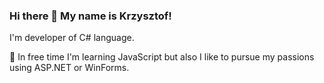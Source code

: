 ### Hi there 👋 My name is Krzysztof!
I'm developer of C# language.

🌱 In free time I'm learning JavaScript but also I like to pursue my passions using ASP.NET or WinForms.

<!--
**Krzyszt000f/Krzyszt000f** is a ✨ _special_ ✨ repository because its `README.md` (this file) appears on your GitHub profile.

Here are some ideas to get you started:

- 🔭 I’m currently working on ...
- 🌱 I’m currently learning ...
- 👯 I’m looking to collaborate on ...
- 🤔 I’m looking for help with ...
- 💬 Ask me about ...
- 📫 How to reach me: ...
- 😄 Pronouns: ...
- ⚡ Fun fact: ...
-->
